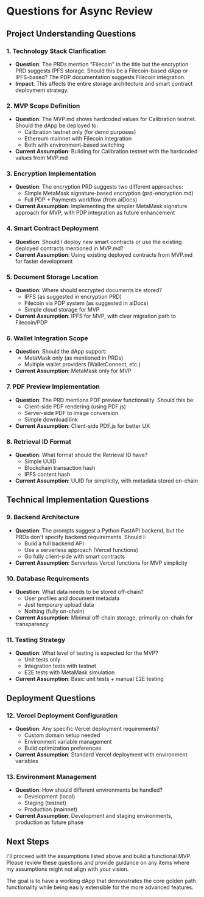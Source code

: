 # Questions for Async Review

## Project Understanding Questions

### 1. Technology Stack Clarification
- **Question**: The PRDs mention "Filecoin" in the title but the encryption PRD suggests IPFS storage. Should this be a Filecoin-based dApp or IPFS-based? The PDP documentation suggests Filecoin integration.
- **Impact**: This affects the entire storage architecture and smart contract deployment strategy.

### 2. MVP Scope Definition
- **Question**: The MVP.md shows hardcoded values for Calibration testnet. Should the dApp be deployed to:
  - Calibration testnet only (for demo purposes)
  - Ethereum mainnet with Filecoin integration
  - Both with environment-based switching
- **Current Assumption**: Building for Calibration testnet with the hardcoded values from MVP.md

### 3. Encryption Implementation
- **Question**: The encryption PRD suggests two different approaches:
  - Simple MetaMask signature-based encryption (prd-encryption.md)
  - Full PDP + Payments workflow (from aiDocs)
- **Current Assumption**: Implementing the simpler MetaMask signature approach for MVP, with PDP integration as future enhancement

### 4. Smart Contract Deployment
- **Question**: Should I deploy new smart contracts or use the existing deployed contracts mentioned in MVP.md?
- **Current Assumption**: Using existing deployed contracts from MVP.md for faster development

### 5. Document Storage Location
- **Question**: Where should encrypted documents be stored?
  - IPFS (as suggested in encryption PRD)
  - Filecoin via PDP system (as suggested in aiDocs)
  - Simple cloud storage for MVP
- **Current Assumption**: IPFS for MVP, with clear migration path to Filecoin/PDP

### 6. Wallet Integration Scope
- **Question**: Should the dApp support:
  - MetaMask only (as mentioned in PRDs)
  - Multiple wallet providers (WalletConnect, etc.)
- **Current Assumption**: MetaMask only for MVP

### 7. PDF Preview Implementation
- **Question**: The PRD mentions PDF preview functionality. Should this be:
  - Client-side PDF rendering (using PDF.js)
  - Server-side PDF to image conversion
  - Simple download link
- **Current Assumption**: Client-side PDF.js for better UX

### 8. Retrieval ID Format
- **Question**: What format should the Retrieval ID have?
  - Simple UUID
  - Blockchain transaction hash
  - IPFS content hash
- **Current Assumption**: UUID for simplicity, with metadata stored on-chain

## Technical Implementation Questions

### 9. Backend Architecture
- **Question**: The prompts suggest a Python FastAPI backend, but the PRDs don't specify backend requirements. Should I:
  - Build a full backend API
  - Use a serverless approach (Vercel functions)
  - Go fully client-side with smart contracts
- **Current Assumption**: Serverless Vercel functions for MVP simplicity

### 10. Database Requirements
- **Question**: What data needs to be stored off-chain?
  - User profiles and document metadata
  - Just temporary upload data
  - Nothing (fully on-chain)
- **Current Assumption**: Minimal off-chain storage, primarily on-chain for transparency

### 11. Testing Strategy
- **Question**: What level of testing is expected for the MVP?
  - Unit tests only
  - Integration tests with testnet
  - E2E tests with MetaMask simulation
- **Current Assumption**: Basic unit tests + manual E2E testing

## Deployment Questions

### 12. Vercel Deployment Configuration
- **Question**: Any specific Vercel deployment requirements?
  - Custom domain setup needed
  - Environment variable management
  - Build optimization preferences
- **Current Assumption**: Standard Vercel deployment with environment variables

### 13. Environment Management
- **Question**: How should different environments be handled?
  - Development (local)
  - Staging (testnet)
  - Production (mainnet)
- **Current Assumption**: Development and staging environments, production as future phase

## Next Steps
I'll proceed with the assumptions listed above and build a functional MVP. Please review these questions and provide guidance on any items where my assumptions might not align with your vision.

The goal is to have a working dApp that demonstrates the core golden path functionality while being easily extensible for the more advanced features.
